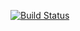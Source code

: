 [![Build Status](https://dev.azure.com/testdevopsazure/AKSCICD/_apis/build/status/ChinmayKumarDas.devspace?branchName=master)](https://dev.azure.com/testdevopsazure/AKSCICD/_build/latest?definitionId=5?branchName=master)
